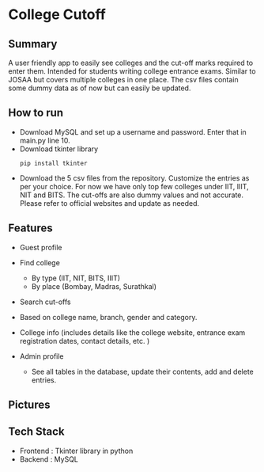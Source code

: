 # College Cutoff
 
## Summary
A user friendly app to easily see colleges and the cut-off marks required to enter them. Intended for students writing college entrance exams. Similar to JOSAA but covers multiple colleges in one place. The csv files contain some dummy data as of now but can easily be updated.

## How to run
- Download MySQL and set up a username and password. Enter that in main.py line 10.
- Download tkinter library
  ```
  pip install tkinter
  ```
- Download the 5 csv files from the repository. Customize the entries as per your choice. For now we have only top few colleges under IIT, IIIT, NIT and BITS. The cut-offs are also dummy values and not accurate. Please refer to official websites and update as needed.

## Features
- Guest profile
 - Find college
   - By type (IIT, NIT, BITS, IIIT)
   - By place (Bombay, Madras, Surathkal)
 - Search cut-offs
  - Based on college name, branch, gender and category.
 - College info (includes details like the college website, entrance exam registration dates, contact details, etc. )
   
- Admin profile
   - See all tables in the database, update their contents, add and delete entries.
     
## Pictures


## Tech Stack 
- Frontend : Tkinter library in python
- Backend : MySQL
